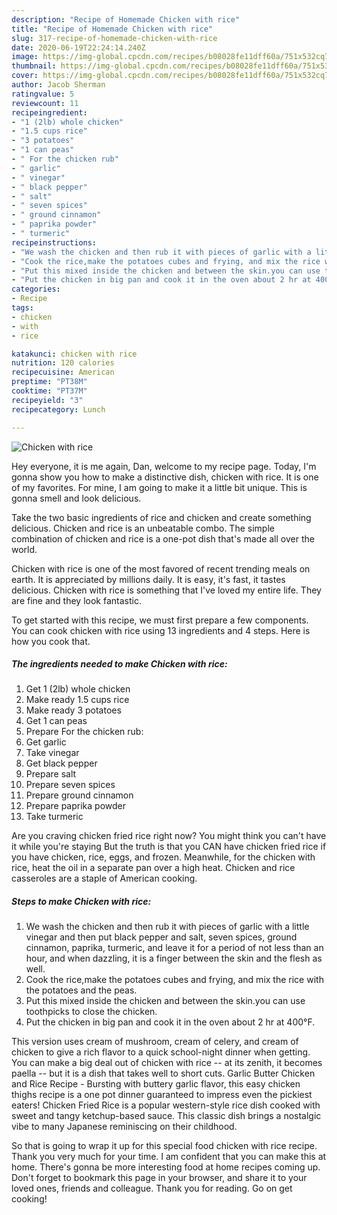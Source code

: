 ```yaml
---
description: "Recipe of Homemade Chicken with rice"
title: "Recipe of Homemade Chicken with rice"
slug: 317-recipe-of-homemade-chicken-with-rice
date: 2020-06-19T22:24:14.240Z
image: https://img-global.cpcdn.com/recipes/b08028fe11dff60a/751x532cq70/chicken-with-rice-recipe-main-photo.jpg
thumbnail: https://img-global.cpcdn.com/recipes/b08028fe11dff60a/751x532cq70/chicken-with-rice-recipe-main-photo.jpg
cover: https://img-global.cpcdn.com/recipes/b08028fe11dff60a/751x532cq70/chicken-with-rice-recipe-main-photo.jpg
author: Jacob Sherman
ratingvalue: 5
reviewcount: 11
recipeingredient:
- "1 (2lb) whole chicken"
- "1.5 cups rice"
- "3 potatoes"
- "1 can peas"
- " For the chicken rub"
- " garlic"
- " vinegar"
- " black pepper"
- " salt"
- " seven spices"
- " ground cinnamon"
- " paprika powder"
- " turmeric"
recipeinstructions:
- "We wash the chicken and then rub it with pieces of garlic with a little vinegar and then put black pepper and salt, seven spices, ground cinnamon, paprika, turmeric, and leave it for a period of not less than an hour, and when dazzling, it is a finger between the skin and the flesh as well."
- "Cook the rice,make the potatoes cubes and frying, and mix the rice with the potatoes and the peas."
- "Put this mixed inside the chicken and between the skin.you can use toothpicks to close the chicken."
- "Put the chicken in big pan and cook it in the oven about 2 hr at 400°F."
categories:
- Recipe
tags:
- chicken
- with
- rice

katakunci: chicken with rice 
nutrition: 120 calories
recipecuisine: American
preptime: "PT38M"
cooktime: "PT37M"
recipeyield: "3"
recipecategory: Lunch

---
```



![Chicken with rice](https://img-global.cpcdn.com/recipes/b08028fe11dff60a/751x532cq70/chicken-with-rice-recipe-main-photo.jpg)

Hey everyone, it is me again, Dan, welcome to my recipe page. Today, I'm gonna show you how to make a distinctive dish, chicken with rice. It is one of my favorites. For mine, I am going to make it a little bit unique. This is gonna smell and look delicious.

Take the two basic ingredients of rice and chicken and create something delicious. Chicken and rice is an unbeatable combo. The simple combination of chicken and rice is a one-pot dish that&#39;s made all over the world.

Chicken with rice is one of the most favored of recent trending meals on earth. It is appreciated by millions daily. It is easy, it's fast, it tastes delicious. Chicken with rice is something that I've loved my entire life. They are fine and they look fantastic.


To get started with this recipe, we must first prepare a few components. You can cook chicken with rice using 13 ingredients and 4 steps. Here is how you cook that.

<!--inarticleads1-->

##### The ingredients needed to make Chicken with rice:

1. Get 1 (2lb) whole chicken
1. Make ready 1.5 cups rice
1. Make ready 3 potatoes
1. Get 1 can peas
1. Prepare  For the chicken rub:
1. Get  garlic
1. Take  vinegar
1. Get  black pepper
1. Prepare  salt
1. Prepare  seven spices
1. Prepare  ground cinnamon
1. Prepare  paprika powder
1. Take  turmeric


Are you craving chicken fried rice right now? You might think you can&#39;t have it while you&#39;re staying But the truth is that you CAN have chicken fried rice if you have chicken, rice, eggs, and frozen. Meanwhile, for the chicken with rice, heat the oil in a separate pan over a high heat. Chicken and rice casseroles are a staple of American cooking. 

<!--inarticleads2-->

##### Steps to make Chicken with rice:

1. We wash the chicken and then rub it with pieces of garlic with a little vinegar and then put black pepper and salt, seven spices, ground cinnamon, paprika, turmeric, and leave it for a period of not less than an hour, and when dazzling, it is a finger between the skin and the flesh as well.
1. Cook the rice,make the potatoes cubes and frying, and mix the rice with the potatoes and the peas.
1. Put this mixed inside the chicken and between the skin.you can use toothpicks to close the chicken.
1. Put the chicken in big pan and cook it in the oven about 2 hr at 400°F.


This version uses cream of mushroom, cream of celery, and cream of chicken to give a rich flavor to a quick school-night dinner when getting. You can make a big deal out of chicken with rice -- at its zenith, it becomes paella -- but it is a dish that takes well to short cuts. Garlic Butter Chicken and Rice Recipe - Bursting with buttery garlic flavor, this easy chicken thighs recipe is a one pot dinner guaranteed to impress even the pickiest eaters! Chicken Fried Rice is a popular western-style rice dish cooked with sweet and tangy ketchup-based sauce. This classic dish brings a nostalgic vibe to many Japanese reminiscing on their childhood. 

So that is going to wrap it up for this special food chicken with rice recipe. Thank you very much for your time. I am confident that you can make this at home. There's gonna be more interesting food at home recipes coming up. Don't forget to bookmark this page in your browser, and share it to your loved ones, friends and colleague. Thank you for reading. Go on get cooking!
